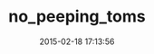 ---
layout: post
title:  "no_peeping_toms"
repo:   "patmaddox/no-peeping-toms"
date:   2015-02-18 17:13:56
gemurl: https://github.com/patmaddox/no-peeping-toms
---